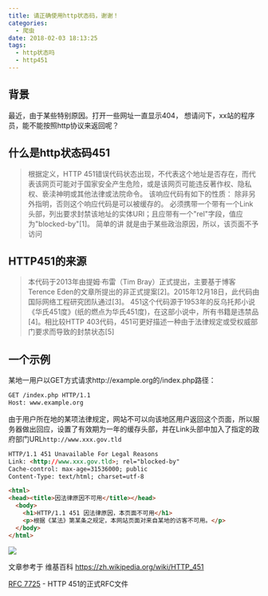 ```yaml
---
title: 请正确使用http状态码，谢谢！
categories:
  - 爬虫
date: 2018-02-03 18:13:25
tags:
  - http状态吗
  - http451
---
```


## 背景
最近，由于某些特别原因。打开一些网址一直显示404，
想请问下，xx站的程序员，能不能按照http协议来返回呢？

## 什么是http状态码451
> 根据定义，HTTP 451错误代码状态出现，不代表这个地址是否存在，而代表该网页可能对于国家安全产生危险，或是该网页可能违反著作权、隐私权、亵渎神明或其他法律或法院命令。
该响应代码有如下的性质：
除非另外指明，否则这个响应代码是可以被缓存的。
必须携带一个带有一个Link头部，列出要求封禁该地址的实体URI；且应带有一个"rel"字段，值应为"blocked-by"[1]。
简单的讲 就是由于某些政治原因，所以，该页面不予访问

## HTTP451的来源
> 本代码于2013年由提姆·布雷（Tim Bray）正式提出，主要基于博客Terence Eden的文章所提出的非正式提案[2]。2015年12月18日，此代码由国际网络工程研究团队通过[3]。
451这个代码源于1953年的反乌托邦小说《华氏451度》(纸的燃点为华氏451度)，在这部小说中，所有书籍是违禁品[4]。相比较HTTP 403代码，451可更好描述一种由于法律规定或受权威部门要求而导致的封禁状态[5]

## 一个示例
某地一用户以GET方式请求http://example.org的/index.php路径：

```html
GET /index.php HTTP/1.1
Host: www.example.org
```
由于用户所在地的某项法律规定，网站不可以向该地区用户返回这个页面，所以服务器做出回应，设置了有效期为一年的缓存头部，并在Link头部中加入了指定的政府部门URL`http://www.xxx.gov.tld`
```html
HTTP/1.1 451 Unavailable For Legal Reasons
Link: <http://www.xxx.gov.tld>; rel="blocked-by"
Cache-control: max-age=31536000; public
Content-Type: text/html; charset=utf-8

<html>
<head><title>因法律原因不可用</title></head>
  <body>
    <h1>HTTP/1.1 451 因法律原因，本页面不可用</h1>
    <p>根据《某法》第某条之规定，本网站页面对来自某地的访客不可用。</p>
  </body>
</html>
```
![](http://ww1.sinaimg.cn/large/cfc08357gy1fo3fco2j5kj219m0b3dtv.jpg)

文章参考于 维基百科 https://zh.wikipedia.org/wiki/HTTP_451

[RFC 7725](https://tools.ietf.org/html/rfc7725) - HTTP 451的正式RFC文件


